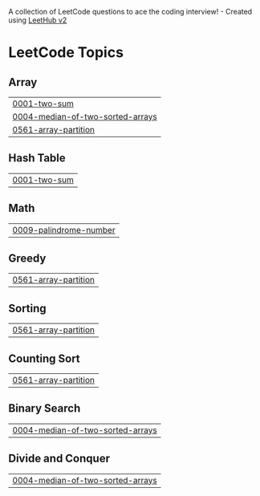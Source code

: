 A collection of LeetCode questions to ace the coding interview! - Created using [LeetHub v2](https://github.com/arunbhardwaj/LeetHub-2.0)
<!---LeetCode Topics Start-->
# LeetCode Topics
## Array
|  |
| ------- |
| [0001-two-sum](https://github.com/ankitmodanwall/DSA-WIth-Leetcode-/tree/master/0001-two-sum) |
| [0004-median-of-two-sorted-arrays](https://github.com/ankitmodanwall/DSA-WIth-Leetcode-/tree/master/0004-median-of-two-sorted-arrays) |
| [0561-array-partition](https://github.com/ankitmodanwall/DSA-WIth-Leetcode-/tree/master/0561-array-partition) |
## Hash Table
|  |
| ------- |
| [0001-two-sum](https://github.com/ankitmodanwall/DSA-WIth-Leetcode-/tree/master/0001-two-sum) |
## Math
|  |
| ------- |
| [0009-palindrome-number](https://github.com/ankitmodanwall/DSA-WIth-Leetcode-/tree/master/0009-palindrome-number) |
## Greedy
|  |
| ------- |
| [0561-array-partition](https://github.com/ankitmodanwall/DSA-WIth-Leetcode-/tree/master/0561-array-partition) |
## Sorting
|  |
| ------- |
| [0561-array-partition](https://github.com/ankitmodanwall/DSA-WIth-Leetcode-/tree/master/0561-array-partition) |
## Counting Sort
|  |
| ------- |
| [0561-array-partition](https://github.com/ankitmodanwall/DSA-WIth-Leetcode-/tree/master/0561-array-partition) |
## Binary Search
|  |
| ------- |
| [0004-median-of-two-sorted-arrays](https://github.com/ankitmodanwall/DSA-WIth-Leetcode-/tree/master/0004-median-of-two-sorted-arrays) |
## Divide and Conquer
|  |
| ------- |
| [0004-median-of-two-sorted-arrays](https://github.com/ankitmodanwall/DSA-WIth-Leetcode-/tree/master/0004-median-of-two-sorted-arrays) |
<!---LeetCode Topics End-->